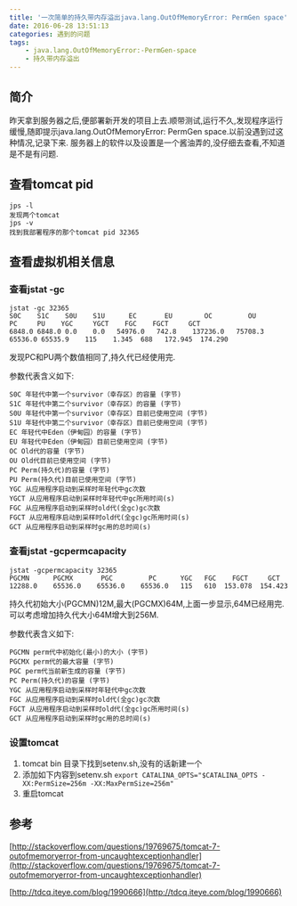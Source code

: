 ```yaml
---
title: '一次简单的持久带内存溢出java.lang.OutOfMemoryError: PermGen space'
date: 2016-06-28 13:51:13
categories: 遇到的问题
tags:
	- java.lang.OutOfMemoryError:-PermGen-space
	- 持久带内存溢出
---
```


## 简介

昨天拿到服务器之后,便部署新开发的项目上去.顺带测试,运行不久,发现程序运行缓慢,随即提示java.lang.OutOfMemoryError: PermGen space.以前没遇到过这种情况,记录下来.
服务器上的软件以及设置是一个酱油弄的,没仔细去查看,不知道是不是有问题.
<!-- more -->
## 查看tomcat pid

```
jps -l 
发现两个tomcat
jps -v
找到我部署程序的那个tomcat pid 32365
```
## 查看虚拟机相关信息

### 查看jstat -gc

```
jstat -gc 32365
S0C    S1C    S0U    S1U      EC       EU        OC         OU       PC     PU    YGC     YGCT    FGC    FGCT     GCT
6848.0 6848.0 0.0    0.0   54976.0   742.8    137236.0   75708.3   65536.0 65535.9    115    1.345  688   172.945  174.290
```
发现PC和PU两个数值相同了,持久代已经使用完.

参数代表含义如下:

```
S0C 年轻代中第一个survivor（幸存区）的容量 (字节)
S1C 年轻代中第二个survivor（幸存区）的容量 (字节)
S0U 年轻代中第一个survivor（幸存区）目前已使用空间 (字节)
S1U 年轻代中第二个survivor（幸存区）目前已使用空间 (字节)
EC 年轻代中Eden（伊甸园）的容量 (字节)
EU 年轻代中Eden（伊甸园）目前已使用空间 (字节)
OC Old代的容量 (字节)
OU Old代目前已使用空间 (字节)
PC Perm(持久代)的容量 (字节)
PU Perm(持久代)目前已使用空间 (字节)
YGC 从应用程序启动到采样时年轻代中gc次数
YGCT 从应用程序启动到采样时年轻代中gc所用时间(s)
FGC 从应用程序启动到采样时old代(全gc)gc次数
FGCT 从应用程序启动到采样时old代(全gc)gc所用时间(s)
GCT 从应用程序启动到采样时gc用的总时间(s)
```

### 查看jstat -gcpermcapacity

```
jstat -gcpermcapacity 32365
PGCMN      PGCMX       PGC         PC      YGC   FGC    FGCT     GCT
12288.0    65536.0    65536.0    65536.0   115   610  153.078  154.423
```
持久代初始大小(PGCMN)12M,最大(PGCMX)64M,上面一步显示,64M已经用完.可以考虑增加持久代大小64M增大到256M.

参数代表含义如下:

```
PGCMN perm代中初始化(最小)的大小 (字节)
PGCMX perm代的最大容量 (字节)
PGC perm代当前新生成的容量 (字节)
PC Perm(持久代)的容量 (字节)
YGC 从应用程序启动到采样时年轻代中gc次数
FGC 从应用程序启动到采样时old代(全gc)gc次数
FGCT 从应用程序启动到采样时old代(全gc)gc所用时间(s)
GCT 从应用程序启动到采样时gc用的总时间(s)
```
### 设置tomcat
1. tomcat bin 目录下找到setenv.sh,没有的话新建一个
2. 添加如下内容到setenv.sh `export CATALINA_OPTS="$CATALINA_OPTS -XX:PermSize=256m -XX:MaxPermSize=256m"`
3. 重启tomcat

## 参考
[http://stackoverflow.com/questions/19769675/tomcat-7-outofmemoryerror-from-uncaughtexceptionhandler](http://stackoverflow.com/questions/19769675/tomcat-7-outofmemoryerror-from-uncaughtexceptionhandler)

[http://tdcq.iteye.com/blog/1990666](http://tdcq.iteye.com/blog/1990666)